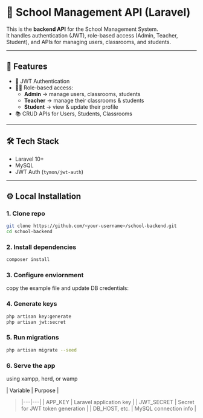 # 🏫 School Management API (Laravel)

This is the **backend API** for the School Management System.  
It handles authentication (JWT), role-based access (Admin, Teacher, Student), and APIs for managing users, classrooms, and students.

---

## 🚀 Features

-   🔑 JWT Authentication
-   👨‍💻 Role-based access:
    -   **Admin** → manage users, classrooms, students
    -   **Teacher** → manage their classrooms & students
    -   **Student** → view & update their profile
-   📚 CRUD APIs for Users, Students, Classrooms

---

## 🛠 Tech Stack

-   Laravel 10+
-   MySQL
-   JWT Auth (`tymon/jwt-auth`)

---

## ⚙️ Local Installation

### 1. Clone repo

```bash
git clone https://github.com/<your-username>/school-backend.git
cd school-backend
```

### 2. Install dependencies

```bash
composer install
```

### 3. Configure enviornment

copy the example file and update DB credentials:

### 4. Generate keys

```bash
php artisan key:generate
php artisan jwt:secret
```

### 5. Run migrations

```bash
php artisan migrate --seed
```

### 6. Serve the app

using xampp, herd, or wamp

\| Variable | Purpose |

> \|---|---|
> \| APP_KEY | Laravel application key |
> \| JWT_SECRET | Secret for JWT token generation |
> \| DB_HOST, etc. | MySQL connection info |
